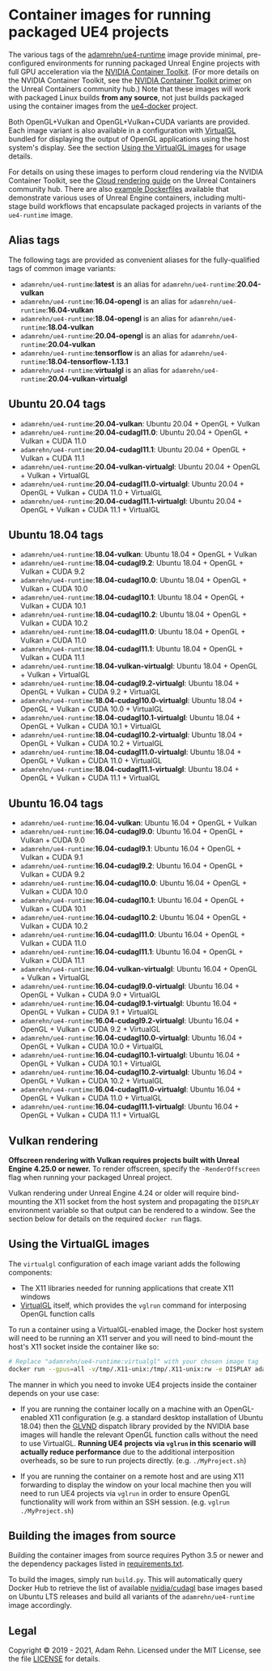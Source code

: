 Container images for running packaged UE4 projects
==================================================

The various tags of the [adamrehn/ue4-runtime](https://hub.docker.com/r/adamrehn/ue4-runtime) image provide minimal, pre-configured environments for running packaged Unreal Engine projects with full GPU acceleration via the [NVIDIA Container Toolkit](https://github.com/NVIDIA/nvidia-docker). (For more details on the NVIDIA Container Toolkit, see the [NVIDIA Container Toolkit primer](https://unrealcontainers.com/docs/concepts/nvidia-docker) on the Unreal Containers community hub.) Note that these images will work with packaged Linux builds **from any source**, not just builds packaged using the container images from the [ue4-docker](https://github.com/adamrehn/ue4-docker) project.

Both OpenGL+Vulkan and OpenGL+Vulkan+CUDA variants are provided. Each image variant is also available in a configuration with [VirtualGL](https://www.virtualgl.org/) bundled for displaying the output of OpenGL applications using the host system's display. See the section [Using the VirtualGL images](#using-the-virtualgl-images) for usage details.

For details on using these images to perform cloud rendering via the NVIDIA Container Toolkit, see the [Cloud rendering guide](https://unrealcontainers.com/docs/use-cases/cloud-rendering) on the Unreal Containers community hub. There are also [example Dockerfiles](https://github.com/adamrehn/ue4-example-dockerfiles) available that demonstrate various uses of Unreal Engine containers, including multi-stage build workflows that encapsulate packaged projects in variants of the `ue4-runtime` image.


## Alias tags

The following tags are provided as convenient aliases for the fully-qualified tags of common image variants:

- `adamrehn/ue4-runtime`:**latest** is an alias for `adamrehn/ue4-runtime`:**20.04-vulkan**
- `adamrehn/ue4-runtime`:**16.04-opengl** is an alias for `adamrehn/ue4-runtime`:**16.04-vulkan**
- `adamrehn/ue4-runtime`:**18.04-opengl** is an alias for `adamrehn/ue4-runtime`:**18.04-vulkan**
- `adamrehn/ue4-runtime`:**20.04-opengl** is an alias for `adamrehn/ue4-runtime`:**20.04-vulkan**
- `adamrehn/ue4-runtime`:**tensorflow** is an alias for `adamrehn/ue4-runtime`:**18.04-tensorflow-1.13.1**
- `adamrehn/ue4-runtime`:**virtualgl** is an alias for `adamrehn/ue4-runtime`:**20.04-vulkan-virtualgl**


## Ubuntu 20.04 tags

- `adamrehn/ue4-runtime`:**20.04-vulkan**: Ubuntu 20.04 + OpenGL + Vulkan
- `adamrehn/ue4-runtime`:**20.04-cudagl11.0**: Ubuntu 20.04 + OpenGL + Vulkan + CUDA 11.0
- `adamrehn/ue4-runtime`:**20.04-cudagl11.1**: Ubuntu 20.04 + OpenGL + Vulkan + CUDA 11.1
- `adamrehn/ue4-runtime`:**20.04-vulkan-virtualgl**: Ubuntu 20.04 + OpenGL + Vulkan + VirtualGL
- `adamrehn/ue4-runtime`:**20.04-cudagl11.0-virtualgl**: Ubuntu 20.04 + OpenGL + Vulkan + CUDA 11.0 + VirtualGL
- `adamrehn/ue4-runtime`:**20.04-cudagl11.1-virtualgl**: Ubuntu 20.04 + OpenGL + Vulkan + CUDA 11.1 + VirtualGL


## Ubuntu 18.04 tags

- `adamrehn/ue4-runtime`:**18.04-vulkan**: Ubuntu 18.04 + OpenGL + Vulkan
- `adamrehn/ue4-runtime`:**18.04-cudagl9.2**: Ubuntu 18.04 + OpenGL + Vulkan + CUDA 9.2
- `adamrehn/ue4-runtime`:**18.04-cudagl10.0**: Ubuntu 18.04 + OpenGL + Vulkan + CUDA 10.0
- `adamrehn/ue4-runtime`:**18.04-cudagl10.1**: Ubuntu 18.04 + OpenGL + Vulkan + CUDA 10.1
- `adamrehn/ue4-runtime`:**18.04-cudagl10.2**: Ubuntu 18.04 + OpenGL + Vulkan + CUDA 10.2
- `adamrehn/ue4-runtime`:**18.04-cudagl11.0**: Ubuntu 18.04 + OpenGL + Vulkan + CUDA 11.0
- `adamrehn/ue4-runtime`:**18.04-cudagl11.1**: Ubuntu 18.04 + OpenGL + Vulkan + CUDA 11.1
- `adamrehn/ue4-runtime`:**18.04-vulkan-virtualgl**: Ubuntu 18.04 + OpenGL + Vulkan + VirtualGL
- `adamrehn/ue4-runtime`:**18.04-cudagl9.2-virtualgl**: Ubuntu 18.04 + OpenGL + Vulkan + CUDA 9.2 + VirtualGL
- `adamrehn/ue4-runtime`:**18.04-cudagl10.0-virtualgl**: Ubuntu 18.04 + OpenGL + Vulkan + CUDA 10.0 + VirtualGL
- `adamrehn/ue4-runtime`:**18.04-cudagl10.1-virtualgl**: Ubuntu 18.04 + OpenGL + Vulkan + CUDA 10.1 + VirtualGL
- `adamrehn/ue4-runtime`:**18.04-cudagl10.2-virtualgl**: Ubuntu 18.04 + OpenGL + Vulkan + CUDA 10.2 + VirtualGL
- `adamrehn/ue4-runtime`:**18.04-cudagl11.0-virtualgl**: Ubuntu 18.04 + OpenGL + Vulkan + CUDA 11.0 + VirtualGL
- `adamrehn/ue4-runtime`:**18.04-cudagl11.1-virtualgl**: Ubuntu 18.04 + OpenGL + Vulkan + CUDA 11.1 + VirtualGL


## Ubuntu 16.04 tags

- `adamrehn/ue4-runtime`:**16.04-vulkan**: Ubuntu 16.04 + OpenGL + Vulkan
- `adamrehn/ue4-runtime`:**16.04-cudagl9.0**: Ubuntu 16.04 + OpenGL + Vulkan + CUDA 9.0
- `adamrehn/ue4-runtime`:**16.04-cudagl9.1**: Ubuntu 16.04 + OpenGL + Vulkan + CUDA 9.1
- `adamrehn/ue4-runtime`:**16.04-cudagl9.2**: Ubuntu 16.04 + OpenGL + Vulkan + CUDA 9.2
- `adamrehn/ue4-runtime`:**16.04-cudagl10.0**: Ubuntu 16.04 + OpenGL + Vulkan + CUDA 10.0
- `adamrehn/ue4-runtime`:**16.04-cudagl10.1**: Ubuntu 16.04 + OpenGL + Vulkan + CUDA 10.1
- `adamrehn/ue4-runtime`:**16.04-cudagl10.2**: Ubuntu 16.04 + OpenGL + Vulkan + CUDA 10.2
- `adamrehn/ue4-runtime`:**16.04-cudagl11.0**: Ubuntu 16.04 + OpenGL + Vulkan + CUDA 11.0
- `adamrehn/ue4-runtime`:**16.04-cudagl11.1**: Ubuntu 16.04 + OpenGL + Vulkan + CUDA 11.1
- `adamrehn/ue4-runtime`:**16.04-vulkan-virtualgl**: Ubuntu 16.04 + OpenGL + Vulkan + VirtualGL
- `adamrehn/ue4-runtime`:**16.04-cudagl9.0-virtualgl**: Ubuntu 16.04 + OpenGL + Vulkan + CUDA 9.0 + VirtualGL
- `adamrehn/ue4-runtime`:**16.04-cudagl9.1-virtualgl**: Ubuntu 16.04 + OpenGL + Vulkan + CUDA 9.1 + VirtualGL
- `adamrehn/ue4-runtime`:**16.04-cudagl9.2-virtualgl**: Ubuntu 16.04 + OpenGL + Vulkan + CUDA 9.2 + VirtualGL
- `adamrehn/ue4-runtime`:**16.04-cudagl10.0-virtualgl**: Ubuntu 16.04 + OpenGL + Vulkan + CUDA 10.0 + VirtualGL
- `adamrehn/ue4-runtime`:**16.04-cudagl10.1-virtualgl**: Ubuntu 16.04 + OpenGL + Vulkan + CUDA 10.1 + VirtualGL
- `adamrehn/ue4-runtime`:**16.04-cudagl10.2-virtualgl**: Ubuntu 16.04 + OpenGL + Vulkan + CUDA 10.2 + VirtualGL
- `adamrehn/ue4-runtime`:**16.04-cudagl11.0-virtualgl**: Ubuntu 16.04 + OpenGL + Vulkan + CUDA 11.0 + VirtualGL
- `adamrehn/ue4-runtime`:**16.04-cudagl11.1-virtualgl**: Ubuntu 16.04 + OpenGL + Vulkan + CUDA 11.1 + VirtualGL


## Vulkan rendering

**Offscreen rendering with Vulkan requires projects built with Unreal Engine 4.25.0 or newer.** To render offscreen, specify the `-RenderOffscreen` flag when running your packaged Unreal project.

Vulkan rendering under Unreal Engine 4.24 or older will require bind-mounting the X11 socket from the host system and propagating the `DISPLAY` environment variable so that output can be rendered to a window. See the section below for details on the required `docker run` flags.


## Using the VirtualGL images

The `virtualgl` configuration of each image variant adds the following components:

- The X11 libraries needed for running applications that create X11 windows
- [VirtualGL](https://www.virtualgl.org/) itself, which provides the `vglrun` command for interposing OpenGL function calls

To run a container using a VirtualGL-enabled image, the Docker host system will need to be running an X11 server and you will need to bind-mount the host's X11 socket inside the container like so:

```bash
# Replace "adamrehn/ue4-runtime:virtualgl" with your chosen image tag
docker run --gpus=all -v/tmp/.X11-unix:/tmp/.X11-unix:rw -e DISPLAY adamrehn/ue4-runtime:virtualgl bash
```

The manner in which you need to invoke UE4 projects inside the container depends on your use case:

- If you are running the container locally on a machine with an OpenGL-enabled X11 configuration (e.g. a standard desktop installation of Ubuntu 18.04) then the [GLVND](https://github.com/NVIDIA/libglvnd) dispatch library provided by the NVIDIA base images will handle the relevant OpenGL function calls without the need to use VirtualGL. **Running UE4 projects via `vglrun` in this scenario will actually reduce performance** due to the additional interposition overheads, so be sure to run projects directly. (e.g. `./MyProject.sh`)

- If you are running the container on a remote host and are using X11 forwarding to display the window on your local machine then you will need to run UE4 projects via `vglrun` in order to ensure OpenGL functionality will work from within an SSH session. (e.g. `vglrun ./MyProject.sh`)


## Building the images from source

Building the container images from source requires Python 3.5 or newer and the dependency packages listed in [requirements.txt](https://github.com/adamrehn/ue4-runtime/blob/master/requirements.txt).

To build the images, simply run `build.py`. This will automatically query Docker Hub to retrieve the list of available [nvidia/cudagl](https://hub.docker.com/r/nvidia/cudagl) base images based on Ubuntu LTS releases and build all variants of the `adamrehn/ue4-runtime` image accordingly.


## Legal

Copyright &copy; 2019 - 2021, Adam Rehn. Licensed under the MIT License, see the file [LICENSE](https://github.com/adamrehn/ue4-runtime/blob/master/LICENSE) for details.
